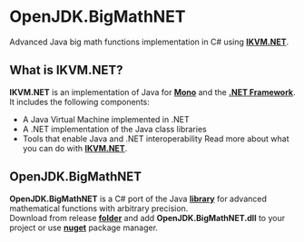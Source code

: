 # OpenJDK.BigMathNET
Advanced Java big math functions implementation in C# using [**IKVM.NET**](http://www.ikvm.net/).

## What is IKVM.NET?
**IKVM.NET** is an implementation of Java for [**Mono**](https://www.mono-project.com/) and the [**.NET Framework**](https://dotnet.microsoft.com/). It includes the following components:
* A Java Virtual Machine implemented in .NET
* A .NET implementation of the Java class libraries
* Tools that enable Java and .NET interoperability
Read more about what you can do with [**IKVM.NET**](http://www.ikvm.net/uses.html).

## OpenJDK.BigMathNET
**OpenJDK.BigMathNET** is a C# port of the Java [**library**](https://github.com/eobermuhlner/big-math) for advanced mathematical functions with arbitrary precision.  
Download from release [**folder**](https://github.com/asiryan/OpenJDK.BigMathNET/tree/master/release) and add **OpenJDK.BigMathNET.dll** to your project or use [**nuget**](https://www.nuget.org/packages/OpenJDK.BigMathNET/) package manager.  
